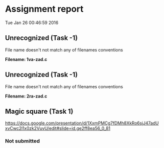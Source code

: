 # Assignment report
Tue Jan 26 00:46:59 2016
## Unrecognized (Task -1)
File name doesn't not match any of filenames conventions

**Filename: 1va-zad.c**
## Unrecognized (Task -1)
File name doesn't not match any of filenames conventions

**Filename: 2ra-zad.c**
## Magic square (Task 1)
https://docs.google.com/presentation/d/1XxmPMCg7fDMh8XkRo6sjJ47adUxvCwc2l1x0zk2VuvU/edit#slide=id.ge2ff8ea56_0_81

### Not submitted
